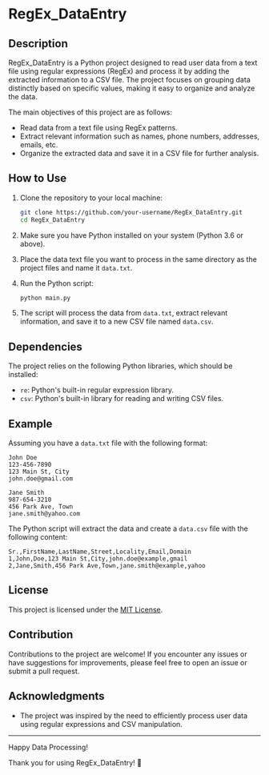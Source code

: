 # RegEx_DataEntry

## Description
RegEx_DataEntry is a Python project designed to read user data from a text file using regular expressions (RegEx) and process it by adding the extracted information to a CSV file. The project focuses on grouping data distinctly based on specific values, making it easy to organize and analyze the data.

The main objectives of this project are as follows:
- Read data from a text file using RegEx patterns.
- Extract relevant information such as names, phone numbers, addresses, emails, etc.
- Organize the extracted data and save it in a CSV file for further analysis.

## How to Use
1. Clone the repository to your local machine:

   ```bash
   git clone https://github.com/your-username/RegEx_DataEntry.git
   cd RegEx_DataEntry
   ```

2. Make sure you have Python installed on your system (Python 3.6 or above).

3. Place the data text file you want to process in the same directory as the project files and name it `data.txt`.

4. Run the Python script:

   ```bash
   python main.py
   ```

5. The script will process the data from `data.txt`, extract relevant information, and save it to a new CSV file named `data.csv`.

## Dependencies
The project relies on the following Python libraries, which should be installed:

- `re`: Python's built-in regular expression library.
- `csv`: Python's built-in library for reading and writing CSV files.

## Example
Assuming you have a `data.txt` file with the following format:

```
John Doe
123-456-7890
123 Main St, City
john.doe@gmail.com

Jane Smith
987-654-3210
456 Park Ave, Town
jane.smith@yahoo.com
```

The Python script will extract the data and create a `data.csv` file with the following content:

```
Sr.,FirstName,LastName,Street,Locality,Email,Domain
1,John,Doe,123 Main St,City,john.doe@example,gmail
2,Jane,Smith,456 Park Ave,Town,jane.smith@example,yahoo
```

## License
This project is licensed under the [MIT License](LICENSE).

## Contribution
Contributions to the project are welcome! If you encounter any issues or have suggestions for improvements, please feel free to open an issue or submit a pull request.

## Acknowledgments
- The project was inspired by the need to efficiently process user data using regular expressions and CSV manipulation.

---

Happy Data Processing!

Thank you for using RegEx_DataEntry! 🚀
